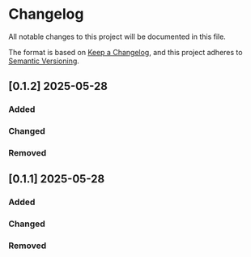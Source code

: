 # Changelog

All notable changes to this project will be documented in this file.

The format is based on [Keep a Changelog](https://keepachangelog.com/en/1.0.0/),
and this project adheres to [Semantic Versioning](https://semver.org/spec/v2.0.0.html).

## [0.1.2] 2025-05-28

### Added

### Changed

### Removed


## [0.1.1] 2025-05-28

### Added

### Changed

### Removed

